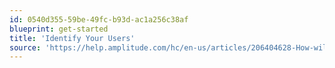 ```yaml
---
id: 0540d355-59be-49fc-b93d-ac1a256c38af
blueprint: get-started
title: 'Identify Your Users'
source: 'https://help.amplitude.com/hc/en-us/articles/206404628-How-will-you-identify-your-users-'
---
```

